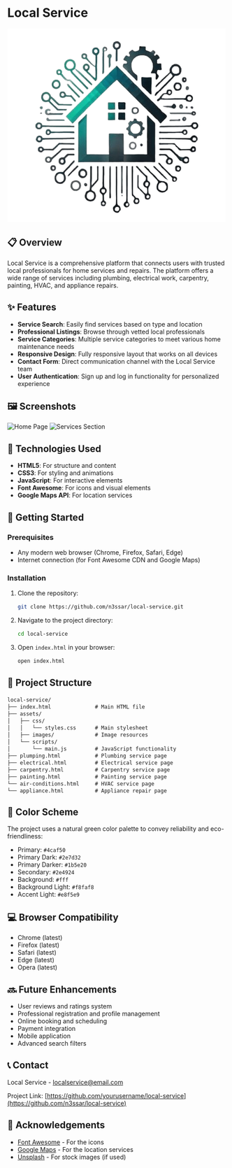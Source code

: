 # Local Service

![Local Service Logo](./assets/images/logo-removebg-preview.png)

## 📋 Overview

Local Service is a comprehensive platform that connects users with trusted local professionals for home services and repairs. The platform offers a wide range of services including plumbing, electrical work, carpentry, painting, HVAC, and appliance repairs.

## ✨ Features

- **Service Search**: Easily find services based on type and location
- **Professional Listings**: Browse through vetted local professionals
- **Service Categories**: Multiple service categories to meet various home maintenance needs
- **Responsive Design**: Fully responsive layout that works on all devices
- **Contact Form**: Direct communication channel with the Local Service team
- **User Authentication**: Sign up and log in functionality for personalized experience

## 🖼️ Screenshots

![Home Page](./assets/Preview/Local-serviceScreenshots)
![Services Section](./assets/screenshots/services.png)

## 🔧 Technologies Used

- **HTML5**: For structure and content
- **CSS3**: For styling and animations
- **JavaScript**: For interactive elements
- **Font Awesome**: For icons and visual elements
- **Google Maps API**: For location services

## 🚀 Getting Started

### Prerequisites

- Any modern web browser (Chrome, Firefox, Safari, Edge)
- Internet connection (for Font Awesome CDN and Google Maps)

### Installation

1. Clone the repository:
   ```bash
   git clone https://github.com/n3ssar/local-service.git
   ```

2. Navigate to the project directory:
   ```bash
   cd local-service
   ```

3. Open `index.html` in your browser:
   ```bash
   open index.html
   ```

## 🧩 Project Structure

```
local-service/
├── index.html              # Main HTML file
├── assets/
│   ├── css/
│   │   └── styles.css      # Main stylesheet
│   ├── images/             # Image resources
│   └── scripts/
│       └── main.js         # JavaScript functionality
├── plumping.html           # Plumbing service page
├── electrical.html         # Electrical service page
├── carpentry.html          # Carpentry service page
├── painting.html           # Painting service page
└── air-conditions.html     # HVAC service page
└── appliance.html          # Appliance repair page
```

## 🌈 Color Scheme

The project uses a natural green color palette to convey reliability and eco-friendliness:

- Primary: `#4caf50`
- Primary Dark: `#2e7d32`
- Primary Darker: `#1b5e20`
- Secondary: `#2e4924`
- Background: `#fff`
- Background Light: `#f8faf8`
- Accent Light: `#e8f5e9`

## 💻 Browser Compatibility

- Chrome (latest)
- Firefox (latest)
- Safari (latest)
- Edge (latest)
- Opera (latest)

## 🔜 Future Enhancements

- User reviews and ratings system
- Professional registration and profile management
- Online booking and scheduling
- Payment integration
- Mobile application
- Advanced search filters


## 📞 Contact

Local Service - [localservice@email.com](mailto:localservice@email.com)

Project Link: [https://github.com/yourusername/local-service](https://github.com/n3ssar/local-service)

## 🙏 Acknowledgements

- [Font Awesome](https://fontawesome.com/) - For the icons
- [Google Maps](https://maps.google.com/) - For the location services
- [Unsplash](https://unsplash.com/) - For stock images (if used)
